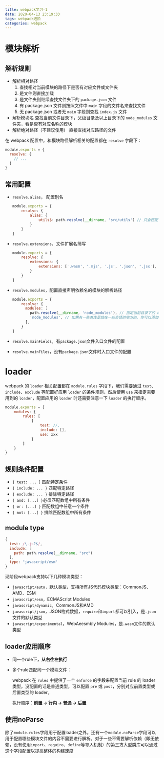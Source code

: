 ```yaml
---
title: webpack学习-1
date: 2020-04-13 23:19:33
tags: webpack进阶
categories: webpack
---
```


# 模块解析

## 解析规则

- 解析相对路径
  1. 查找相对当前模块的路径下是否有对应文件或文件夹
  2. 是文件则直接加载
  3. 是文件夹则继续查找文件夹下的 `package.json` 文件
  4. 有 package.json 文件则按照文件中 `main` 字段的文件名来查找文件
  5. 无 package.json 或者无 `main` 字段则查找 `index.js` 文件
- 解析模块名
  查找当前文件目录下，父级目录及以上目录下的 `node_modules` 文件夹，看是否有对应名称的模块
- 解析绝对路径（不建议使用）
  直接查找对应路径的文件

在 webpack 配置中，和模块路径解析相关的配置都在 `resolve` 字段下：

```js
module.exports = {
  resolve: {
    // ...
  }
}
```

## 常用配置

- `resolve.alias`， 配置别名

  ```js
  module.exports = {
      resolve: {
          alias: {
              utils$: path.resolve(__dirname, 'src/utils') // 只会匹配 import 'utils'
          }
      }
  }
  ```

- `resolve.extensions`，文件扩展名简写

  ```js
  module.exports = {
      resolve: {
          extensions: {
              extensions: ['.wasm', '.mjs', '.js', '.json', '.jsx'],
          }
      }
  }
  ```

- `resolve.modules`，配置直接声明依赖名的模块的解析路径

  ```js
  module.exports = {
      resolve: {
        modules: [
          path.resolve(__dirname, 'node_modules'), // 指定当前目录下的 node_modules 优先查找
          'node_modules', // 如果有一些类库是放在一些奇怪的地方的，你可以添加自定义的路径或者目录
        ],
      }
  }
  ```

- `resolve.mainFields`，有`package.json`文件入口文件的配置
- `resolve.mainFiles`，没有`package.json`文件时入口文件的配置

# loader

webpack 的 `loader` 相关配置都在 `module.rules` 字段下，我们需要通过 `test`、`include`、`exclude` 等配置好应用 `loader` 的条件规则，然后使用 `use` 来指定需要用到的 `loader`，配置应用的 `loader` 时还需要注意一下 `loader` 的执行顺序。

```js
module.exports = {
    modules: {
        rules: [
            {
                test: //,
                include: [],
        		use: xxx
            }
        ]
    }
}
```

## 规则条件配置

- `{ test: ... }` 匹配特定条件
- `{ include: ... }` 匹配特定路径
- `{ exclude: ... }` 排除特定路径
- `{ and: [...] }`必须匹配数组中所有条件
- `{ or: [...] }` 匹配数组中任意一个条件
- `{ not: [...] }` 排除匹配数组中所有条件

## module type

```js
{
  test: /\.js?$/,
  include: [
    path: path.resolve(__dirname, "src")
  ],
  type: "javascript/esm"
}
```

现阶段webpack支持以下几种模块类型：

- `javascript/auto`，默认类型，支持所有JS代码模块类型：CommonJS、AMD、ESM
- `javascript/esm`，ECMAScript Modules
- `javascript/dynamic`，CommonJS和AMD
- `javascript/json`，JSON格式数据，`require`和`import`都可以引入，是`.json`文件的默认类型
- `javascript/experimental`，WebAeesmbly Modules，是`.wasm`文件的默认类型

## loader应用顺序

- 同一个rule下，**从右往左执行**

- 多个rule匹配同一个模块文件：

  webpack 在 `rules` 中提供了一个 `enforce` 的字段来配置当前 rule 的 loader 类型，没配置的话是普通类型，可以配置 `pre` 或 `post`，分别对应前置类型或后置类型的 loader。

  执行顺序：**前置 -> 行内 -> 普通 -> 后置**

## 使用noParse

除了`module.rules`字段用于配置loader之外，还有一个`module.noParse`字段可以用于配置哪些模块文件的内容不需要进行解析。对于一些不需要解析依赖（即无依赖，没有使用`import`、`require`、`define`等导入机制）的第三方大型类库可以通过这个字段配置以提高整体的构建速度